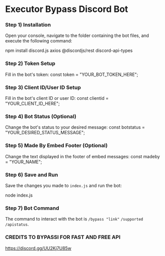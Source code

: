 # Executor Bypass Discord Bot

### Step 1) Installation
Open your console, navigate to the folder containing the bot files, and execute the following command:

npm install discord.js axios @discordjs/rest discord-api-types

### Step 2) Token Setup
Fill in the bot's token:
const token = "YOUR_BOT_TOKEN_HERE";

### Step 3) Client ID/User ID Setup
Fill in the bot's client ID or user ID:
const clientid = "YOUR_CLIENT_ID_HERE";

### Step 4) Bot Status (Optional)
Change the bot's status to your desired message:
const botstatus = "YOUR_DESIRED_STATUS_MESSAGE";

### Step 5) Made By Embed Footer (Optional)
Change the text displayed in the footer of embed messages:
const madeby = "YOUR_NAME";

### Step 6) Save and Run
Save the changes you made to `index.js` and run the bot:

node index.js

### Step 7) Bot Command
The command to interact with the bot is `/bypass "link"` `/supported` `/apistatus`.


### CREDITS TO BYPASSI FOR FAST AND FREE API
https://discord.gg/UU2Kj7U85w
